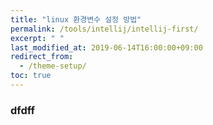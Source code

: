 ```yaml
---
title: "linux 환경변수 설정 방법"
permalink: /tools/intellij/intellij-first/
excerpt: " "
last_modified_at: 2019-06-14T16:00:00+09:00
redirect_from:
  - /theme-setup/
toc: true
---
```


### dfdff